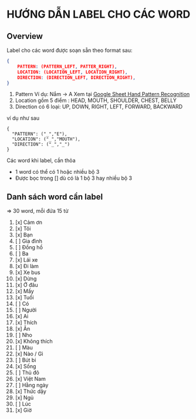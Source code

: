 # HƯỚNG DẪN LABEL CHO CÁC WORD

## Overview

Label cho các word được soạn sẵn theo format sau:

```json
{
    PATTERN: (PATTERN_LEFT, PATTER_RIGHT),
    LOCATION: (LOCATION_LEFT, LOCATION_RIGHT),
    DIRECTION: (DIRECTION_LEFT, DIRECTION_RIGHT),
}
```

1. Pattern
   Ví dụ: Nắm -> A
   Xem tại [Google Sheet Hand Pattern Recognition](https://docs.google.com/spreadsheets/d/1wobS-_RUlKgN6tjd2wrLGVjX33iymA9AYrqemFEQlEI/edit?usp=sharing)
2. Location gồm 5 điểm : HEAD, MOUTH, SHOULDER, CHEST, BELLY
3. Direction có 6 loại: UP, DOWN, RIGHT, LEFT, FORWARD, BACKWARD

ví dụ như sau

```
{
  "PATTERN": ("_","E"),
  "LOCATION": ("_","MOUTH"),
  "DIRECTION": ("_","_")
}
```

Các word khi label, cần thỏa

- 1 word có thể có 1 hoặc nhiều bộ 3
- Được bọc trong [] dù có là 1 bộ 3 hay nhiều bộ 3

## Danh sách word cần label

=> 30 word, mỗi đứa 15 từ

1. [x] Cảm ơn
1. [x] Tôi
1. [x] Bạn
1. [ ] Gia đình
1. [ ] Đồng hồ
1. [ ] Ba
1. [x] Lái xe
1. [x] Đi làm
1. [x] Xe bus
1. [x] Dừng
1. [x] Ở đâu
1. [x] Mấy
1. [x] Tuổi
1. [ ] Có
1. [ ] Người
1. [x] Ai
1. [x] Thích
1. [x] Ăn
1. [ ] Nho
1. [x] Không thích
1. [ ] Màu
1. [x] Nào / Gì
1. [ ] Bút bi
1. [x] Sống
1. [ ] Thủ đô
1. [x] Việt Nam
1. [ ] Hằng ngày
1. [x] Thức dậy
1. [x] Ngủ
1. [ ] Lúc
1. [x] Giờ
